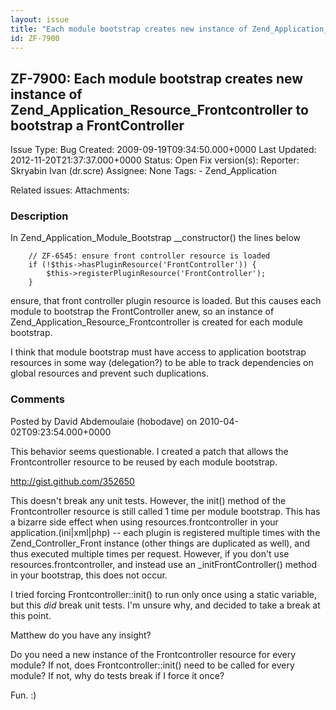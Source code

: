 ```yaml
---
layout: issue
title: "Each module bootstrap creates new instance of Zend_Application_Resource_Frontcontroller to bootstrap a FrontController"
id: ZF-7900
---
```


ZF-7900: Each module bootstrap creates new instance of Zend\_Application\_Resource\_Frontcontroller to bootstrap a FrontController
----------------------------------------------------------------------------------------------------------------------------------

 Issue Type: Bug Created: 2009-09-19T09:34:50.000+0000 Last Updated: 2012-11-20T21:37:37.000+0000 Status: Open Fix version(s): 
 Reporter:  Skryabin Ivan (dr.scre)  Assignee:  None  Tags: - Zend\_Application
 
 Related issues: 
 Attachments: 
### Description

In Zend\_Application\_Module\_Bootstrap \_\_constructor() the lines below

 
        // ZF-6545: ensure front controller resource is loaded
        if (!$this->hasPluginResource('FrontController')) {
            $this->registerPluginResource('FrontController');
        }


ensure, that front controller plugin resource is loaded. But this causes each module to bootstrap the FrontController anew, so an instance of Zend\_Application\_Resource\_Frontcontroller is created for each module bootstrap.

I think that module bootstrap must have access to application bootstrap resources in some way (delegation?) to be able to track dependencies on global resources and prevent such duplications.

 

 

### Comments

Posted by David Abdemoulaie (hobodave) on 2010-04-02T09:23:54.000+0000

This behavior seems questionable. I created a patch that allows the Frontcontroller resource to be reused by each module bootstrap.

<http://gist.github.com/352650>

This doesn't break any unit tests. However, the init() method of the Frontcontroller resource is still called 1 time per module bootstrap. This has a bizarre side effect when using resources.frontcontroller in your application.(ini|xml|php) -- each plugin is registered multiple times with the Zend\_Controller\_Front instance (other things are duplicated as well), and thus executed multiple times per request. However, if you don't use resources.frontcontroller, and instead use an \_initFrontController() method in your bootstrap, this does not occur.

I tried forcing Frontcontroller::init() to run only once using a static variable, but this _did_ break unit tests. I'm unsure why, and decided to take a break at this point.

Matthew do you have any insight?

Do you need a new instance of the Frontcontroller resource for every module? If not, does Frontcontroller::init() need to be called for every module? If not, why do tests break if I force it once?

Fun. :)

 

 